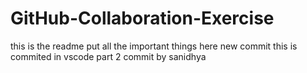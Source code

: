 # GitHub-Collaboration-Exercise
this is the readme 
put all the important things here 
new commit 
this is commited in vscode part 2
commit by sanidhya
